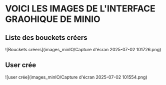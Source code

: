 # VOICI LES IMAGES DE L'INTERFACE GRAOHIQUE DE MINIO

## Liste des bouckets créers

![Bouckets créers](images_minIO/Capture d'écran 2025-07-02 101726.png)

## User crée

![user crée](images_minIO/Capture d'écran 2025-07-02 101554.png)


